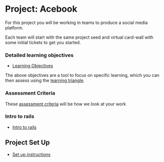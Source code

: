 # Project: Acebook

For this project you will be working in teams to produce a social media platform.

Each team will start with the same project seed and virtual card-wall with some initial tickets to get you started.

### Detailed learning objectives

* [Learning Objectives](learning_objectives.md)

The above objectives are a tool to focus on specific learning, which you can then assess using the [learning triangle](https://github.com/makersacademy/course/blob/master/pills/blooms_taxonomy.md).

### Assessment Criteria

These [assessment criteria](assessment_criteria.md) will be how we look at your work

### Intro to rails

* [Intro to rails](intro_to_rails.md)

## Project Set Up

* [Set up instructions](../project_setup.md)
